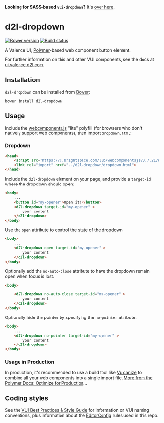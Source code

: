 **Looking for SASS-based `vui-dropdown`?** It's [over here](https://github.com/Brightspace/valence-ui-dropdown/tree/sass).

# d2l-dropdown
[![Bower version][bower-image]][bower-url]
[![Build status][ci-image]][ci-url]

A Valence UI, [Polymer](https://www.polymer-project.org/1.0/)-based web component button element.

For further information on this and other VUI components, see the docs at [ui.valence.d2l.com](http://ui.valence.d2l.com/).

## Installation

`d2l-dropdown` can be installed from [Bower][bower-url]:
```shell
bower install d2l-dropdown
```

## Usage

Include the [webcomponents.js](http://webcomponents.org/polyfills/) "lite" polyfill (for browsers who don't natively support web components), then import `dropdown.html`:

### Dropdown

```html
<head>
	<script src="https://s.brightspace.com/lib/webcomponentsjs/0.7.21/webcomponents-lite.min.js"></script>
	<link rel="import" href="../d2l-dropdown/dropdown.html">
</head>
```

Include the `d2l-dropdown` element on your page, and provide a `target-id` where the dropdown should open:

```html
<body>
	...
	<button id="my-opener">Open it!</button>
	<d2l-dropdown target-id="my-opener" >
		your content
	</d2l-dropdown>
</body>
```

Use the `open` attribute to control the state of the dropdown.

```html
<body>
	...
	<d2l-dropdown open target-id="my-opener" >
		your content
	</d2l-dropdown>
</body>
```

Optionally add the `no-auto-close` attribute to have the dropdown remain open when focus is lost.

```html
<body>
	...
	<d2l-dropdown no-auto-close target-id="my-opener" >
		your content
	</d2l-dropdown>
</body>
```

Optionally hide the pointer by specifying the `no-pointer` attribute.

```html
<body>
	...
	<d2l-dropdown no-pointer target-id="my-opener" >
		your content
	</d2l-dropdown>
</body>
```

### Usage in Production

In production, it's recommended to use a build tool like [Vulcanize](https://github.com/Polymer/vulcanize) to combine all your web components into a single import file. [More from the Polymer Docs: Optimize for Production](https://www.polymer-project.org/1.0/tools/optimize-for-production.html)...

## Coding styles

See the [VUI Best Practices & Style Guide](https://github.com/Brightspace/valence-ui-docs/wiki/Best-Practices-&-Style-Guide) for information on VUI naming conventions, plus information about the [EditorConfig](http://editorconfig.org) rules used in this repo.

[bower-url]: http://bower.io/search/?q=d2l-dropdown
[bower-image]: https://img.shields.io/bower/v/d2l-dropdown.svg
[ci-url]: https://travis-ci.org/Brightspace/d2l-dropdown-ui
[ci-image]: https://travis-ci.org/Brightspace/d2l-dropdown-ui.svg?branch=master

